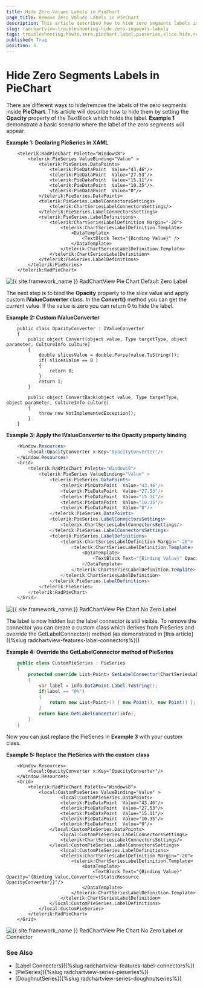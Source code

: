 ```yaml
---
title: Hide Zero Values Labels in PieChart
page_title: Remove Zero Values Labels in PieChart
description: This article described how to hide zero segments labels in PieChart.
slug: radchartview-troubleshooting-hide-zero-segments-labels
tags: troubleshooting,howto,zero,piechart,label,pieseries,slice,hide,remove,segments
published: True
position: 0
---
```


# Hide Zero Segments Labels in PieChart 

There are different ways to hide/remove the labels of the zero segments inside __PieChart__. This article will describe how to hide them by setting the __Opacity__ property of the TextBlock which holds the label. __Example 1__ demonstrate a basic scenario where the label of the zero segments will appear. 

__Example 1: Declaring PieSeries in XAML__
```XAML	
	<telerik:RadPieChart Palette="Windows8">
		<telerik:PieSeries ValueBinding="Value" >
			<telerik:PieSeries.DataPoints>
				<telerik:PieDataPoint  Value="43.46"/>
				<telerik:PieDataPoint  Value="27.53"/>
				<telerik:PieDataPoint  Value="15.11"/>
				<telerik:PieDataPoint  Value="10.35"/>
				<telerik:PieDataPoint  Value="0"/>
			</telerik:PieSeries.DataPoints>                
			<telerik:PieSeries.LabelConnectorsSettings>
				<telerik:ChartSeriesLabelConnectorsSettings/>
			</telerik:PieSeries.LabelConnectorsSettings>                
			<telerik:PieSeries.LabelDefinitions>
				<telerik:ChartSeriesLabelDefinition Margin="-20">
					<telerik:ChartSeriesLabelDefinition.Template>
						<DataTemplate>
							<TextBlock Text="{Binding Value}" />
						</DataTemplate>
					</telerik:ChartSeriesLabelDefinition.Template>
				</telerik:ChartSeriesLabelDefinition>
			</telerik:PieSeries.LabelDefinitions>
		</telerik:PieSeries>
	</telerik:RadPieChart>
```

![{{ site.framework_name }} RadChartView Pie Chart Default Zero Label](images/chartview-howto-pieseries-hide-zero-labels.png)

The next step is to bind the __Opacity__ property to the slice value and apply custom __IValueConverter__ class. In the __Convert()__ method you can get the current value. If the value is zero you can return 0 to hide the label.

__Example 2: Custom IValueConverter__
```XAML	
	public class OpacityConverter : IValueConverter
	{
		public object Convert(object value, Type targetType, object parameter, CultureInfo culture)
		{
			double slicesValue = double.Parse(value.ToString());
			if( slicesValue == 0 )
			{
				return 0;
			}
			return 1;
		}

		public object ConvertBack(object value, Type targetType, object parameter, CultureInfo culture)
		{
			throw new NotImplementedException();
		}
	}
```

__Example 3: Apply the IValueConverter to the Opacity property binding__
```C#	
	<Window.Resources>
		<local:OpacityConverter x:Key="OpacityConverter"/>
	</Window.Resources>
	<Grid>
		<telerik:RadPieChart Palette="Windows8">
			<telerik:PieSeries ValueBinding="Value" >
				<telerik:PieSeries.DataPoints>
					<telerik:PieDataPoint  Value="43.46"/>
					<telerik:PieDataPoint  Value="27.53"/>
					<telerik:PieDataPoint  Value="15.11"/>
					<telerik:PieDataPoint  Value="10.35"/>
					<telerik:PieDataPoint  Value="0"/>
				</telerik:PieSeries.DataPoints>
				<telerik:PieSeries.LabelConnectorsSettings>
					<telerik:ChartSeriesLabelConnectorsSettings/>
				</telerik:PieSeries.LabelConnectorsSettings>
				<telerik:PieSeries.LabelDefinitions>
					<telerik:ChartSeriesLabelDefinition Margin="-20">
						<telerik:ChartSeriesLabelDefinition.Template>
							<DataTemplate>
								<TextBlock Text="{Binding Value}" Opacity="{Binding Value,Converter={StaticResource OpacityConverter}}"/>
							</DataTemplate>
						</telerik:ChartSeriesLabelDefinition.Template>
					</telerik:ChartSeriesLabelDefinition>
				</telerik:PieSeries.LabelDefinitions>
			</telerik:PieSeries>
		</telerik:RadPieChart>
	</Grid>
```

![{{ site.framework_name }} RadChartView Pie Chart No Zero Label](images/chartview-howto-pieseries-hide-zero-no-labels.png)

The label is now hidden but the label connector is still visible. To remove the connector you can create a custom class which derives from PieSeries and override the GetLabelConnector() method (as demonstrated in [this article]({%slug radchartview-features-label-connectors%}))

__Example 4: Override the GetLabelConnector method of PieSeries__
```C#	
	public class CustomPieSeries : PieSeries
	{
		protected override List<Point> GetLabelConnector(ChartSeriesLabelPositionInfo info)
		{
			var label = info.DataPoint.Label.ToString();
			if(label == "0%")
			{
				return new List<Point>() { new Point(), new Point() };
			}           
			return base.GetLabelConnector(info);
		}
	}
```

Now you can just replace the PieSeries in __Example 3__  with your custom class.

__Example 5: Replace the PieSeries with the custom class__
```XAML	
	<Window.Resources>
		<local:OpacityConverter x:Key="OpacityConverter"/>
	</Window.Resources>
	<Grid>
		<telerik:RadPieChart Palette="Windows8">
			<local:CustomPieSeries ValueBinding="Value" >
					<local:CustomPieSeries.DataPoints>
					<telerik:PieDataPoint  Value="43.46"/>
					<telerik:PieDataPoint  Value="27.53"/>
					<telerik:PieDataPoint  Value="15.11"/>
					<telerik:PieDataPoint  Value="10.35"/>
					<telerik:PieDataPoint  Value="0"/>
				</local:CustomPieSeries.DataPoints>
					<local:CustomPieSeries.LabelConnectorsSettings>
					<telerik:ChartSeriesLabelConnectorsSettings/>
				</local:CustomPieSeries.LabelConnectorsSettings>
					<local:CustomPieSeries.LabelDefinitions>
					<telerik:ChartSeriesLabelDefinition Margin="-20">
						<telerik:ChartSeriesLabelDefinition.Template>
							<DataTemplate>
								<TextBlock Text="{Binding Value}" Opacity="{Binding Value,Converter={StaticResource OpacityConverter}}"/>
							</DataTemplate>
						</telerik:ChartSeriesLabelDefinition.Template>
					</telerik:ChartSeriesLabelDefinition>
				</local:CustomPieSeries.LabelDefinitions>
			</local:CustomPieSeries>
		</telerik:RadPieChart>
	</Grid>
```

![{{ site.framework_name }} RadChartView Pie Chart No Zero Label or Connector](images/chartview-howto-pieseries-hide-zero-no-labels-no-connectors.png)

### See Also

* [Label Connectors]({%slug radchartview-features-label-connectors%})
* [PieSeries]({%slug radchartview-series-pieseries%})
* [DoughnutSeries]({%slug radchartview-series-doughnutseries%})